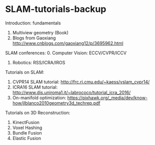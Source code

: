 # SLAM-tutorials-backup

Introduction: fundamentals
1. Multiview geometry (Book)
2. Blogs from Gaoxiang http://www.cnblogs.com/gaoxiang12/p/3695962.html


SLAM conferences:
0.  Computer Vision: ECCV/CVPR/ICCV
1.  Robotics: RSS/ICRA/IROS


Tutorials on SLAM:
1. CVPR14 SLAM tutorial: http://frc.ri.cmu.edu/~kaess/vslam_cvpr14/
2. ICRA16 SLAM tutorial: http://www.dis.uniroma1.it/~labrococo/tutorial_icra_2016/
3. On-manifold optimization: https://pixhawk.org/_media/dev/know-how/jlblanco2010geometry3d_techrep.pdf

Tutorials on 3D Reconstruction:
1.  KinectFusion
2.  Voxel Hashing
3.  Bundle Fusion
4.  Elastic Fusion
